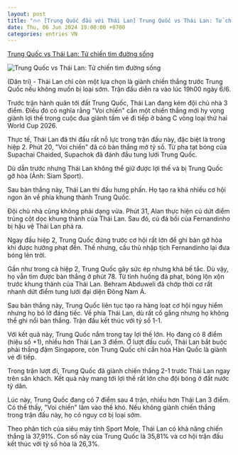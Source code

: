 ```yaml
---
layout: post
title: "🔥🔥 [Trung Quốc đấu với Thái Lan] Trung Quốc vs Thái Lan: Tử chiến tìm đường sống"
date: Thu, 06 Jun 2024 19:00:00 +0700
categories: entries VN
---
```

[Trung Quốc vs Thái Lan: Tử chiến tìm đường sống](https://dantri.com.vn/the-thao/trung-quoc-vs-thai-lan-tu-chien-tim-duong-song-20240606184538319.htm)

![Trung Quốc vs Thái Lan: Tử chiến tìm đường sống](https://cdnphoto.dantri.com.vn/QvXExrP9QejL9qsbQunsNK-11Zg=/zoom/1200_630/2024/06/06/cdnphoto-crop-1717674255418.jpeg)

(Dân trí) - Thái Lan chỉ còn một lựa chọn là giành chiến thắng trước Trung Quốc nếu không muốn bị loại sớm. Trận đấu diễn ra vào lúc 19h00 ngày 6/6.

Trước trận hành quân tới đất Trung Quốc, Thái Lan đang kém đội chủ nhà 3 điểm. Điều đó có nghĩa rằng "Voi chiến" cần một chiến thắng mới hy vọng giành lợi thế trong cuộc đua giành tấm vé đi tiếp ở bảng C vòng loại thứ hai World Cup 2026.

Thực tế, Thái Lan đã thi đấu rất nỗ lực trong trận đấu này, đặc biệt là trong hiệp 2. Phút 20, "Voi chiến" đã có bàn thắng mở tỷ số. Từ pha tạt bóng của Supachai Chaided, Supachok đã đánh đầu tung lưới Trung Quốc.

Dù dẫn trước nhưng Thái Lan không thể giữ được lợi thế và bị Trung Quốc gỡ hòa (Ảnh: Siam Sport).

Sau bàn thắng này, Thái Lan thi đấu hưng phấn. Họ tạo ra khá nhiều cơ hội ngon ăn về phía khung thành Trung Quốc.

Đội chủ nhà cũng không phải dạng vừa. Phút 31, Alan thực hiện cú dứt điểm trúng cột dọc khung thành của Thái Lan. Sau đó, cú đá bồi của Fernandinho bị hậu vệ Thái Lan phá ra.

Ngay đầu hiệp 2, Trung Quốc đứng trước cơ hội rất lớn để ghi bàn gỡ hòa khi được hưởng phạt đền. Thế nhưng, cầu thủ nhập tịch Fernandinho lại đưa bóng lên trời.

Gần như trong cả hiệp 2, Trung Quốc gây sức ép nhưng khá bế tắc. Dù vậy, họ vẫn tìm được bàn thắng ở phút 78. Từ tình huống đá phạt, bóng lộn xộn trước khung thành của Thái Lan. Behram Abduweli đã chớp thời cơ rất nhanh dứt điểm tung lưới đại diện Đông Nam Á.

Sau bàn thắng này, Trung Quốc liên tục tạo ra hàng loạt cơ hội nguy hiểm nhưng họ bỏ lỡ đáng tiếc. Về phía Thái Lan, dù rất cố gắng nhưng họ không thể ghi nổi bàn thắng. Trận đấu kết thúc với tỷ số 1-1.

Với kết quả này, Trung Quốc nắm trong tay lợi thế lớn. Họ đang có 8 điểm (hiệu số +1), nhiều hơn Thái Lan 3 điểm. Ở lượt đấu cuối, Thái Lan bắt buộc phải thắng đậm Singapore, còn Trung Quốc chỉ cần hòa Hàn Quốc là giành vé đi tiếp.

Trong trận lượt đi, Trung Quốc đã giành chiến thắng 2-1 trước Thái Lan ngay trên sân khách. Kết quả này mang tới lợi thế rất lớn cho đội bóng ở đất nước tỷ dân.

Lúc này, Trung Quốc đang có 7 điểm sau 4 trận, nhiều hơn Thái Lan 3 điểm. Có thể thấy, "Voi chiến" lâm vào thế khó. Nếu không giành chiến thắng trong trận đấu này, họ có nguy cơ bị loại sớm.

Theo phân tích của siêu máy tính Sport Mole, Thái Lan có khả năng chiến thắng là 37,91%. Con số này của Trung Quốc là 35,81% và cơ hội trận đấu kết thúc với tỷ số hòa là 26,3%.

